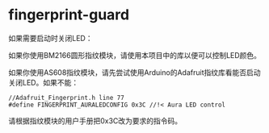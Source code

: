 # fingerprint-guard

如果需要启动时关闭LED：

如果你使用BM2166圆形指纹模块，请使用本项目中的库以便可以控制LED颜色。

如果你使用AS608指纹模块，请先尝试使用Arduino的Adafruit指纹库看能否启动关闭LED。如果不能：
```
//Adafruit_Fingerprint.h line 77
#define FINGERPRINT_AURALEDCONFIG 0x3C //!< Aura LED control
```
请根据指纹模块的用户手册把0x3C改为要求的指令码。